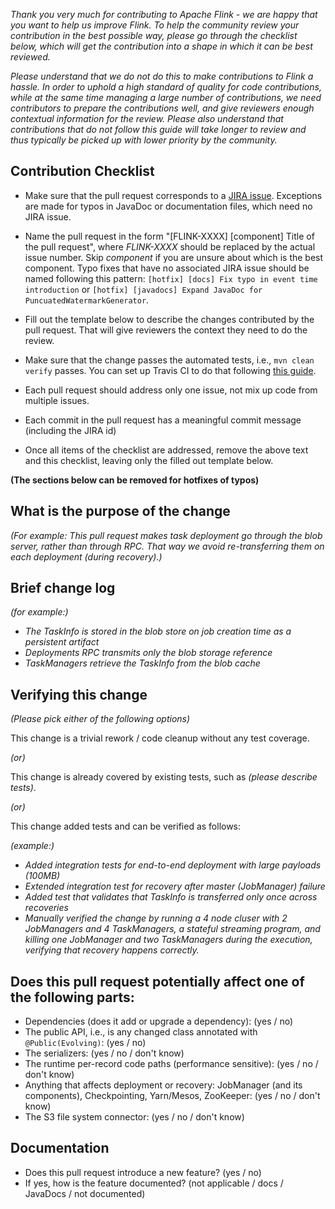 
*Thank you very much for contributing to Apache Flink - we are happy that you want to help us improve Flink. To help the community review your contribution in the best possible way, please go through the checklist below, which will get the contribution into a shape in which it can be best reviewed.*

*Please understand that we do not do this to make contributions to Flink a hassle. In order to uphold a high standard of quality for code contributions, while at the same time managing a large number of contributions, we need contributors to prepare the contributions well, and give reviewers enough contextual information for the review. Please also understand that contributions that do not follow this guide will take longer to review and thus typically be picked up with lower priority by the community.*

## Contribution Checklist

  - Make sure that the pull request corresponds to a [JIRA issue](https://issues.apache.org/jira/projects/FLINK/issues). Exceptions are made for typos in JavaDoc or documentation files, which need no JIRA issue.
  
  - Name the pull request in the form "[FLINK-XXXX] [component] Title of the pull request", where *FLINK-XXXX* should be replaced by the actual issue number. Skip *component* if you are unsure about which is the best component.
  Typo fixes that have no associated JIRA issue should be named following this pattern: `[hotfix] [docs] Fix typo in event time introduction` or `[hotfix] [javadocs] Expand JavaDoc for PuncuatedWatermarkGenerator`.

  - Fill out the template below to describe the changes contributed by the pull request. That will give reviewers the context they need to do the review.
  
  - Make sure that the change passes the automated tests, i.e., `mvn clean verify` passes. You can set up Travis CI to do that following [this guide](http://flink.apache.org/contribute-code.html#best-practices).

  - Each pull request should address only one issue, not mix up code from multiple issues.
  
  - Each commit in the pull request has a meaningful commit message (including the JIRA id)

  - Once all items of the checklist are addressed, remove the above text and this checklist, leaving only the filled out template below.


**(The sections below can be removed for hotfixes of typos)**

## What is the purpose of the change

*(For example: This pull request makes task deployment go through the blob server, rather than through RPC. That way we avoid re-transferring them on each deployment (during recovery).)*


## Brief change log

*(for example:)*
  - *The TaskInfo is stored in the blob store on job creation time as a persistent artifact*
  - *Deployments RPC transmits only the blob storage reference*
  - *TaskManagers retrieve the TaskInfo from the blob cache*


## Verifying this change

*(Please pick either of the following options)*

This change is a trivial rework / code cleanup without any test coverage.

*(or)*

This change is already covered by existing tests, such as *(please describe tests)*.

*(or)*

This change added tests and can be verified as follows:

*(example:)*
  - *Added integration tests for end-to-end deployment with large payloads (100MB)*
  - *Extended integration test for recovery after master (JobManager) failure*
  - *Added test that validates that TaskInfo is transferred only once across recoveries*
  - *Manually verified the change by running a 4 node cluser with 2 JobManagers and 4 TaskManagers, a stateful streaming program, and killing one JobManager and two TaskManagers during the execution, verifying that recovery happens correctly.*

## Does this pull request potentially affect one of the following parts:

  - Dependencies (does it add or upgrade a dependency): (yes / no)
  - The public API, i.e., is any changed class annotated with `@Public(Evolving)`: (yes / no)
  - The serializers: (yes / no / don't know)
  - The runtime per-record code paths (performance sensitive): (yes / no / don't know)
  - Anything that affects deployment or recovery: JobManager (and its components), Checkpointing, Yarn/Mesos, ZooKeeper: (yes / no / don't know)
  - The S3 file system connector: (yes / no / don't know)

## Documentation

  - Does this pull request introduce a new feature? (yes / no)
  - If yes, how is the feature documented? (not applicable / docs / JavaDocs / not documented)

